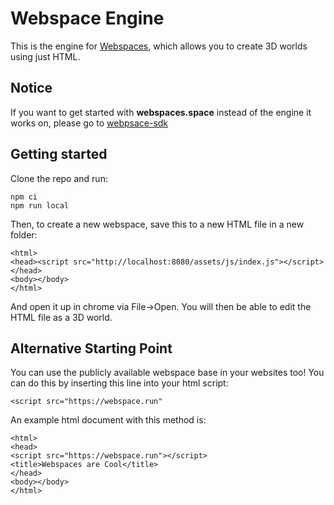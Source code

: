 # Webspace Engine

This is the engine for [Webspaces](https://webspaces.space), which allows you to create 3D worlds using just HTML.

## Notice

If you want to get started with **webspaces.space** instead of the engine it works on, please go to [webpsace-sdk](https://github.com/webspace-sdk/webspace-sdk.github.io)

## Getting started

Clone the repo and run:

```
npm ci
npm run local
```

Then, to create a new webspace, save this to a new HTML file in a new folder:
```
<html>
<head><script src="http://localhost:8080/assets/js/index.js"></script></head>
<body></body>
</html>
```

And open it up in chrome via File->Open. You will then be able to edit the HTML file as a 3D world.

## Alternative Starting Point

You can use the publicly available webspace base in your websites too! You can do this by inserting this line into your html script:

```
<script src="https://webspace.run"
```

An example html document with this method is:
```
<html>
<head>
<script src="https://webspace.run"></script>
<title>Webspaces are Cool</title>
</head>
<body></body>
</html>
```
